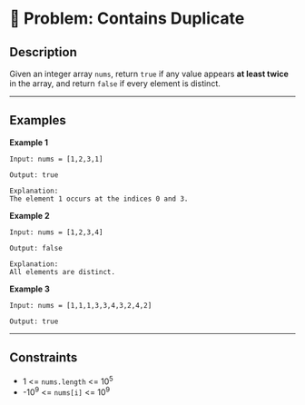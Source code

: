 # 📝 Problem: Contains Duplicate

## Description
Given an integer array `nums`, return `true` if any value appears **at least twice** in the array, and return `false` if every element is distinct.

---

## Examples

**Example 1**

    Input: nums = [1,2,3,1]

    Output: true

    Explanation: 
    The element 1 occurs at the indices 0 and 3.


**Example 2**

    Input: nums = [1,2,3,4]

    Output: false

    Explanation:
    All elements are distinct.


**Example 3**

    Input: nums = [1,1,1,3,3,4,3,2,4,2]

    Output: true


---

## Constraints
- 1 <= `nums.length` <= 10<sup>5</sup>
- -10<sup>9</sup> <= `nums[i]` <= 10<sup>9</sup>
